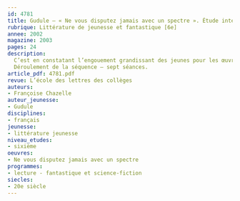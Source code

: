 ```yaml
---
id: 4781
title: Gudule – « Ne vous disputez jamais avec un spectre ». Étude intégrale (séquence)
rubrique: Littérature de jeunesse et fantastique [6e]
annee: 2002
magazine: 2003
pages: 24
description: 
  C’est en constatant l’engouement grandissant des jeunes pour les œuvres susceptibles de faire peur (livres ou films) que cet article se propose de faire lire ce livre de Gudule. Ce dernier permet d’aborder, dès la classe de sixième, un genre qui sera plus longuement étudié dans les niveaux suivants – le fantastique. Sans artifices ni êtres surnaturels, l’auteur explore le genre dans sa définition première – l’intrusion de l’irréel dans notre quotidien. Les jeunes s’identifient facilement soit au narrateur, un garçon de quatorze ans, soit à la petite sœur de dix ans possédée par une morte avide de vengeance. L’écrivain manie ici avec une parfaite maîtrise les ficelles du frisson. L’étude de l’œuvre est le pivot de la séquence, qui regroupe plusieurs activités écrites et orales et se prolonge par une recherche au CDI et par des questionnaires de lectures cursives portant sur un choix de livres donné dès le début de la séquence.
  Déroulement de la séquence – sept séances.
article_pdf: 4781.pdf
revue: L’école des lettres des collèges
auteurs:
- Françoise Chazelle
auteur_jeunesse:
- Gudule
disciplines:
- français
jeunesse:
- littérature jeunesse
niveau_etudes:
- sixième
oeuvres:
- Ne vous disputez jamais avec un spectre
programmes:
- lecture - fantastique et science-fiction
siecles:
- 20e siècle
---
```

